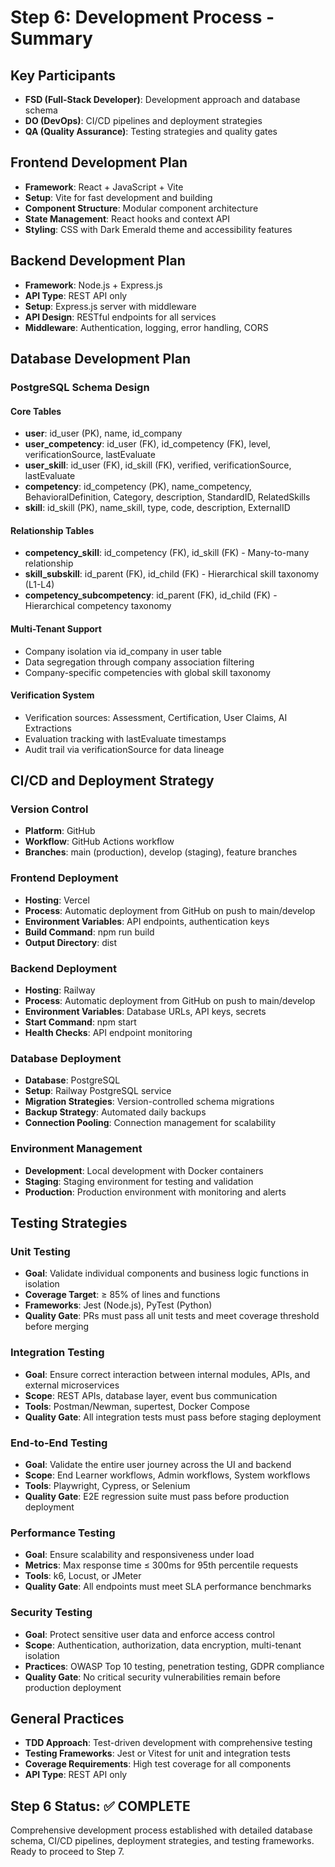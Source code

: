# Step 6: Development Process - Summary

## Key Participants
- **FSD (Full-Stack Developer)**: Development approach and database schema
- **DO (DevOps)**: CI/CD pipelines and deployment strategies
- **QA (Quality Assurance)**: Testing strategies and quality gates

## Frontend Development Plan
- **Framework**: React + JavaScript + Vite
- **Setup**: Vite for fast development and building
- **Component Structure**: Modular component architecture
- **State Management**: React hooks and context API
- **Styling**: CSS with Dark Emerald theme and accessibility features

## Backend Development Plan
- **Framework**: Node.js + Express.js
- **API Type**: REST API only
- **Setup**: Express.js server with middleware
- **API Design**: RESTful endpoints for all services
- **Middleware**: Authentication, logging, error handling, CORS

## Database Development Plan
### PostgreSQL Schema Design
#### Core Tables
- **user**: id_user (PK), name, id_company
- **user_competency**: id_user (FK), id_competency (FK), level, verificationSource, lastEvaluate
- **user_skill**: id_user (FK), id_skill (FK), verified, verificationSource, lastEvaluate
- **competency**: id_competency (PK), name_competency, BehavioralDefinition, Category, description, StandardID, RelatedSkills
- **skill**: id_skill (PK), name_skill, type, code, description, ExternalID

#### Relationship Tables
- **competency_skill**: id_competency (FK), id_skill (FK) - Many-to-many relationship
- **skill_subskill**: id_parent (FK), id_child (FK) - Hierarchical skill taxonomy (L1-L4)
- **competency_subcompetency**: id_parent (FK), id_child (FK) - Hierarchical competency taxonomy

#### Multi-Tenant Support
- Company isolation via id_company in user table
- Data segregation through company association filtering
- Company-specific competencies with global skill taxonomy

#### Verification System
- Verification sources: Assessment, Certification, User Claims, AI Extractions
- Evaluation tracking with lastEvaluate timestamps
- Audit trail via verificationSource for data lineage

## CI/CD and Deployment Strategy
### Version Control
- **Platform**: GitHub
- **Workflow**: GitHub Actions workflow
- **Branches**: main (production), develop (staging), feature branches

### Frontend Deployment
- **Hosting**: Vercel
- **Process**: Automatic deployment from GitHub on push to main/develop
- **Environment Variables**: API endpoints, authentication keys
- **Build Command**: npm run build
- **Output Directory**: dist

### Backend Deployment
- **Hosting**: Railway
- **Process**: Automatic deployment from GitHub on push to main/develop
- **Environment Variables**: Database URLs, API keys, secrets
- **Start Command**: npm start
- **Health Checks**: API endpoint monitoring

### Database Deployment
- **Database**: PostgreSQL
- **Setup**: Railway PostgreSQL service
- **Migration Strategies**: Version-controlled schema migrations
- **Backup Strategy**: Automated daily backups
- **Connection Pooling**: Connection management for scalability

### Environment Management
- **Development**: Local development with Docker containers
- **Staging**: Staging environment for testing and validation
- **Production**: Production environment with monitoring and alerts

## Testing Strategies
### Unit Testing
- **Goal**: Validate individual components and business logic functions in isolation
- **Coverage Target**: ≥ 85% of lines and functions
- **Frameworks**: Jest (Node.js), PyTest (Python)
- **Quality Gate**: PRs must pass all unit tests and meet coverage threshold before merging

### Integration Testing
- **Goal**: Ensure correct interaction between internal modules, APIs, and external microservices
- **Scope**: REST APIs, database layer, event bus communication
- **Tools**: Postman/Newman, supertest, Docker Compose
- **Quality Gate**: All integration tests must pass before staging deployment

### End-to-End Testing
- **Goal**: Validate the entire user journey across the UI and backend
- **Scope**: End Learner workflows, Admin workflows, System workflows
- **Tools**: Playwright, Cypress, or Selenium
- **Quality Gate**: E2E regression suite must pass before production deployment

### Performance Testing
- **Goal**: Ensure scalability and responsiveness under load
- **Metrics**: Max response time ≤ 300ms for 95th percentile requests
- **Tools**: k6, Locust, or JMeter
- **Quality Gate**: All endpoints must meet SLA performance benchmarks

### Security Testing
- **Goal**: Protect sensitive user data and enforce access control
- **Scope**: Authentication, authorization, data encryption, multi-tenant isolation
- **Practices**: OWASP Top 10 testing, penetration testing, GDPR compliance
- **Quality Gate**: No critical security vulnerabilities remain before production deployment

## General Practices
- **TDD Approach**: Test-driven development with comprehensive testing
- **Testing Frameworks**: Jest or Vitest for unit and integration tests
- **Coverage Requirements**: High test coverage for all components
- **API Type**: REST API only

## Step 6 Status: ✅ COMPLETE
Comprehensive development process established with detailed database schema, CI/CD pipelines, deployment strategies, and testing frameworks. Ready to proceed to Step 7.


